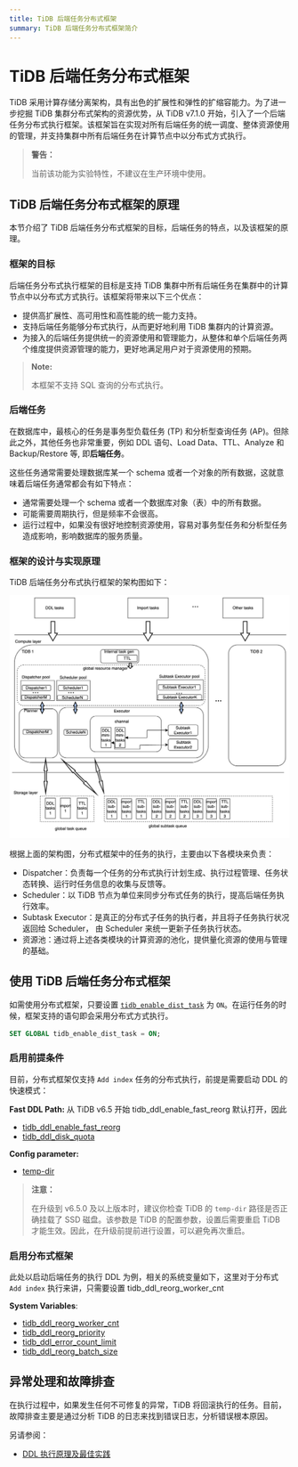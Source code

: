 ```yaml
---
title: TiDB 后端任务分布式框架
summary: TiDB 后端任务分布式框架简介
---
```


# TiDB 后端任务分布式框架

TiDB 采用计算存储分离架构，具有出色的扩展性和弹性的扩缩容能力。为了进一步挖掘 TiDB 集群分布式架构的资源优势，从 TiDB v7.1.0 开始，引入了一个后端任务分布式执行框架。该框架旨在实现对所有后端任务的统一调度、整体资源使用的管理，并支持集群中所有后端任务在计算节点中以分布式方式执行。

> **警告：**
>
> 当前该功能为实验特性，不建议在生产环境中使用。

## TiDB 后端任务分布式框架的原理

本节介绍了 TiDB 后端任务分布式框架的目标，后端任务的特点，以及该框架的原理。

### 框架的目标

后端任务分布式执行框架的目标是支持 TiDB 集群中所有后端任务在集群中的计算节点中以分布式方式执行。该框架将带来以下三个优点：

- 提供高扩展性、高可用性和高性能的统一能力支持。
- 支持后端任务能够分布式执行，从而更好地利用 TiDB 集群内的计算资源。
- 为接入的后端任务提供统一的资源使用和管理能力，从整体和单个后端任务两个维度提供资源管理的能力，更好地满足用户对于资源使用的预期。

> **Note:**
>
> 本框架不支持 SQL 查询的分布式执行。

### 后端任务

在数据库中，最核心的任务是事务型负载任务 (TP) 和分析型查询任务 (AP)。但除此之外，其他任务也非常重要，例如 DDL 语句、Load Data、TTL、Analyze 和 Backup/Restore 等, 即**后端任务**。

这些任务通常需要处理数据库某一个 schema 或者一个对象的所有数据，这就意味着后端任务通常都会有如下特点：

- 通常需要处理一个 schema 或者一个数据库对象（表）中的所有数据。
- 可能需要周期执行，但是频率不会很高。
- 运行过程中，如果没有很好地控制资源使用，容易对事务型任务和分析型任务造成影响，影响数据库的服务质量。

### 框架的设计与实现原理

TiDB 后端任务分布式执行框架的架构图如下：

![后端任务分布式执行框架的架构](/media/dist-task/dist-task-architect.jpg)

根据上面的架构图，分布式框架中的任务的执行，主要由以下各模块来负责：

- Dispatcher：负责每一个任务的分布式执行计划生成、执行过程管理、任务状态转换、运行时任务信息的收集与反馈等。
- Scheduler：以 TiDB 节点为单位来同步分布式任务的执行，提高后端任务执行效率。
- Subtask Executor：是真正的分布式子任务的执行者，并且将子任务执行状况返回给 Scheduler， 由 Scheduler 来统一更新子任务执行状态。
- 资源池：通过将上述各类模块的计算资源的池化，提供量化资源的使用与管理的基础。

## 使用 TiDB 后端任务分布式框架

如需使用分布式框架，只要设置 [`tidb_enable_dist_task`](/system-variables.md#tidb_enable_dist_task) 为 `ON`。在运行任务的时候，框架支持的语句即会采用分布式方式执行。

```sql
SET GLOBAL tidb_enable_dist_task = ON;
```

### 启用前提条件

目前，分布式框架仅支持 `Add index` 任务的分布式执行，前提是需要启动 DDL 的快速模式：

**Fast DDL Path:**
从 TiDB v6.5 开始 tidb_ddl_enable_fast_reorg 默认打开，因此 
* [tidb_ddl_enable_fast_reorg](https://docs.pingcap.com/tidb/stable/system-variables#tidb_ddl_enable_fast_reorg-new-in-v630)
* [tidb_ddl_disk_quota](https://docs.pingcap.com/tidb/stable/system-variables#tidb_ddl_disk_quota-new-in-v630)

**Config parameter:**

* [temp-dir](https://docs.pingcap.com/tidb/stable/tidb-configuration-file#temp-dir-new-in-v630)

> **注意：**
>
> 在升级到 v6.5.0 及以上版本时，建议你检查 TiDB 的 `temp-dir` 路径是否正确挂载了 SSD 磁盘。该参数是 TiDB 的配置参数，设置后需要重启 TiDB 才能生效。因此，在升级前提前进行设置，可以避免再次重启。

### 启用分布式框架

此处以启动后端任务的执行 DDL 为例，相关的系统变量如下，这里对于分布式 `Add index` 执行来讲，只需要设置 tidb_ddl_reorg_worker_cnt

**System Variables**:

* [tidb_ddl_reorg_worker_cnt](https://docs.pingcap.com/tidb/stable/system-variables#tidb_ddl_reorg_worker_cnt)
* [tidb_ddl_reorg_priority](https://docs.pingcap.com/tidb/stable/system-variables#tidb_ddl_reorg_priority)
* [tidb_ddl_error_count_limit](https://docs.pingcap.com/tidb/stable/system-variables#tidb_ddl_error_count_limit)
* [tidb_ddl_reorg_batch_size](https://docs.pingcap.com/tidb/stable/system-variables#tidb_ddl_reorg_batch_size)

## 异常处理和故障排查

在执行过程中，如果发生任何不可修复的异常，TiDB 将回滚执行的任务。目前，故障排查主要是通过分析 TiDB 的日志来找到错误日志，分析错误根本原因。

另请参阅：

* [DDL 执行原理及最佳实践](/ddl-introduction.md)
